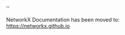 '<meta http-equiv="refresh" content="0; URL=https://networkx.github.io/documentation/latest/./reference/algorithms/generated/networkx.algorithms.shortest_paths.weighted.dijkstra_path_length.html">'

NetworkX Documentation has been moved to:<br><a href="https://networkx.github.io">https://networkx.github.io</a>
